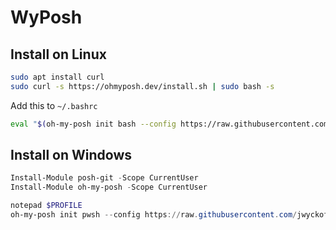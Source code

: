# WyPosh


## Install on Linux
```bash
sudo apt install curl
sudo curl -s https://ohmyposh.dev/install.sh | sudo bash -s

```

Add this to `~/.bashrc`
```bash
eval "$(oh-my-posh init bash --config https://raw.githubusercontent.com/jwyckoff/WyPosh/be5ecafe11bc82f5351a8df97979159fe6808699/wyckoff.json)"
```


## Install on Windows

```powershell
Install-Module posh-git -Scope CurrentUser
Install-Module oh-my-posh -Scope CurrentUser
```

```powershell
notepad $PROFILE
oh-my-posh init pwsh --config https://raw.githubusercontent.com/jwyckoff/WyPosh/be5ecafe11bc82f5351a8df97979159fe6808699/wyckoff.json | Invoke-Expression
```

